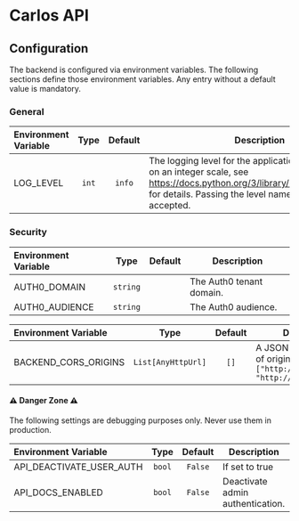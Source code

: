 # Carlos API

## Configuration

The backend is configured via environment variables.
The following sections define those environment variables.
Any entry without a default value is mandatory.

### General

| Environment Variable |              Type               |          Default           | Description                                                                                                                                                                                              |
|:---------------------|:-------------------------------:|:--------------------------:|----------------------------------------------------------------------------------------------------------------------------------------------------------------------------------------------------------|
| LOG_LEVEL            |              `int`              |           `info`           | The logging level for the application, the log level is on an integer scale, see https://docs.python.org/3/library/logging.html#levels for details. Passing the level names as strings is also accepted. |

### Security

| Environment Variable |   Type   | Default | Description              |
|:---------------------|:--------:|:-------:|--------------------------|
| AUTH0_DOMAIN         | `string` |         | The Auth0 tenant domain. |
| AUTH0_AUDIENCE       | `string` |         | The Auth0 audience.      |

| Environment Variable |        Type        | Default | Description                                                                                   |
|:---------------------|:------------------:|:-------:|-----------------------------------------------------------------------------------------------|
| BACKEND_CORS_ORIGINS | `List[AnyHttpUrl]` |  `[]`   | A JSON-formatted list of origins. For example: `["http://localhost", "http://localhost:4200"` |


#### ⚠️ Danger Zone ⚠️

The following settings are debugging purposes only. Never use them in production.

| Environment Variable     |  Type  | Default | Description                      |
|:-------------------------|:------:|:-------:|----------------------------------|
| API_DEACTIVATE_USER_AUTH | `bool` | `False` | If set to true                   |
| API_DOCS_ENABLED         | `bool` | `False` | Deactivate admin authentication. |